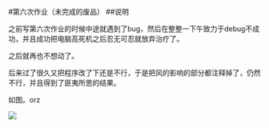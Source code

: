 #第六次作业（未完成的废品）
##说明

之前写第六次作业的时候中途就遇到了bug，然后在整整一下午致力于debug不成功，并且成功把电脑高死机之后忍无可忍就放弃治疗了。

之后就再也不想动了。

后来过了很久又把程序改了下还是不行，于是把风的影响的部分都注释掉了，仍然不行，并且得到了匪夷所思的结果。

如图。orz

![](http://imgsrc.baidu.com/forum/w%3D580/sign=e25a5adc3ed3d539c13d0fcb0a86e927/f26bb7de9c82d158e70f2393880a19d8bd3e42e0.jpg)


